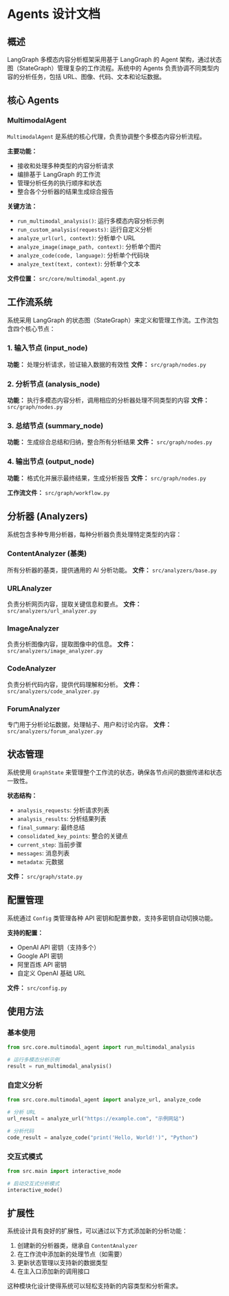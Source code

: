# Agents 设计文档

## 概述

LangGraph 多模态内容分析框架采用基于 LangGraph 的 Agent 架构，通过状态图（StateGraph）管理复杂的工作流程。系统中的 Agents 负责协调不同类型内容的分析任务，包括 URL、图像、代码、文本和论坛数据。

## 核心 Agents

### MultimodalAgent

`MultimodalAgent` 是系统的核心代理，负责协调整个多模态内容分析流程。

**主要功能：**
- 接收和处理多种类型的内容分析请求
- 编排基于 LangGraph 的工作流
- 管理分析任务的执行顺序和状态
- 整合各个分析器的结果生成综合报告

**关键方法：**
- `run_multimodal_analysis()`: 运行多模态内容分析示例
- `run_custom_analysis(requests)`: 运行自定义分析
- `analyze_url(url, context)`: 分析单个 URL
- `analyze_image(image_path, context)`: 分析单个图片
- `analyze_code(code, language)`: 分析单个代码块
- `analyze_text(text, context)`: 分析单个文本

**文件位置：** `src/core/multimodal_agent.py`

## 工作流系统

系统采用 LangGraph 的状态图（StateGraph）来定义和管理工作流。工作流包含四个核心节点：

### 1. 输入节点 (input_node)
**功能：** 处理分析请求，验证输入数据的有效性
**文件：** `src/graph/nodes.py`

### 2. 分析节点 (analysis_node)
**功能：** 执行多模态内容分析，调用相应的分析器处理不同类型的内容
**文件：** `src/graph/nodes.py`

### 3. 总结节点 (summary_node)
**功能：** 生成综合总结和归纳，整合所有分析结果
**文件：** `src/graph/nodes.py`

### 4. 输出节点 (output_node)
**功能：** 格式化并展示最终结果，生成分析报告
**文件：** `src/graph/nodes.py`

**工作流文件：** `src/graph/workflow.py`

## 分析器 (Analyzers)

系统包含多种专用分析器，每种分析器负责处理特定类型的内容：

### ContentAnalyzer (基类)
所有分析器的基类，提供通用的 AI 分析功能。
**文件：** `src/analyzers/base.py`

### URLAnalyzer
负责分析网页内容，提取关键信息和要点。
**文件：** `src/analyzers/url_analyzer.py`

### ImageAnalyzer
负责分析图像内容，提取图像中的信息。
**文件：** `src/analyzers/image_analyzer.py`

### CodeAnalyzer
负责分析代码内容，提供代码理解和分析。
**文件：** `src/analyzers/code_analyzer.py`

### ForumAnalyzer
专门用于分析论坛数据，处理帖子、用户和讨论内容。
**文件：** `src/analyzers/forum_analyzer.py`

## 状态管理

系统使用 `GraphState` 来管理整个工作流的状态，确保各节点间的数据传递和状态一致性。

**状态结构：**
- `analysis_requests`: 分析请求列表
- `analysis_results`: 分析结果列表
- `final_summary`: 最终总结
- `consolidated_key_points`: 整合的关键点
- `current_step`: 当前步骤
- `messages`: 消息列表
- `metadata`: 元数据

**文件：** `src/graph/state.py`

## 配置管理

系统通过 `Config` 类管理各种 API 密钥和配置参数，支持多密钥自动切换功能。

**支持的配置：**
- OpenAI API 密钥（支持多个）
- Google API 密钥
- 阿里百炼 API 密钥
- 自定义 OpenAI 基础 URL

**文件：** `src/config.py`

## 使用方法

### 基本使用
```python
from src.core.multimodal_agent import run_multimodal_analysis

# 运行多模态分析示例
result = run_multimodal_analysis()
```

### 自定义分析
```python
from src.core.multimodal_agent import analyze_url, analyze_code

# 分析 URL
url_result = analyze_url("https://example.com", "示例网站")

# 分析代码
code_result = analyze_code("print('Hello, World!')", "Python")
```

### 交互式模式
```python
from src.main import interactive_mode

# 启动交互式分析模式
interactive_mode()
```

## 扩展性

系统设计具有良好的扩展性，可以通过以下方式添加新的分析功能：

1. 创建新的分析器类，继承自 `ContentAnalyzer`
2. 在工作流中添加新的处理节点（如需要）
3. 更新状态管理以支持新的数据类型
4. 在主入口添加新的调用接口

这种模块化设计使得系统可以轻松支持新的内容类型和分析需求。